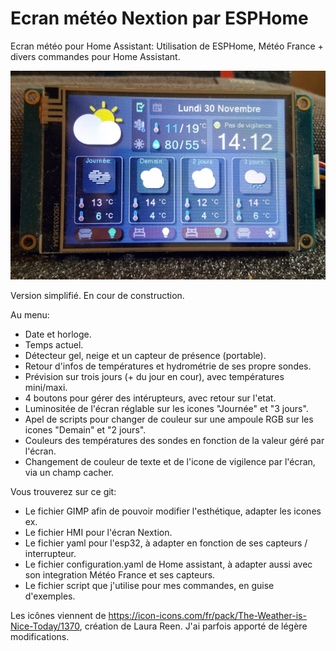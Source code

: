 # Ecran météo Nextion par ESPHome
Ecran météo pour Home Assistant: Utilisation de ESPHome, Météo France + divers commandes pour Home Assistant.

![](/20201123_122256.jpg)

Version simplifié. En cour de construction.

Au menu:
- Date et horloge.
- Temps actuel.
- Détecteur gel, neige et un capteur de présence (portable).
- Retour d'infos de températures et hydrométrie de ses propre sondes.
- Prévision sur trois jours (+ du jour en cour), avec températures mini/maxi.
- 4 boutons pour gérer des intérupteurs, avec retour sur l'etat.
- Luminositée de l'écran réglable sur les icones "Journée" et "3 jours".
- Apel de scripts pour changer de couleur sur une ampoule RGB sur les icones "Demain" et "2 jours".
- Couleurs des températures des sondes en fonction de la valeur géré par l'écran.
- Changement de couleur de texte et de l'icone de vigilence par l'écran, via un champ cacher.

Vous trouverez sur ce git:
- Le fichier GIMP afin de pouvoir modifier l'esthétique, adapter les icones ex.
- Le fichier HMI pour l'écran Nextion.
- Le fichier yaml pour l'esp32, à adapter en fonction de ses capteurs / interrupteur.
- Le fichier configuration.yaml de Home assistant, à adapter aussi avec son integration Météo France et ses capteurs.
- Le fichier script que j'utilise pour mes commandes, en guise d'exemples.

Les icônes viennent de https://icon-icons.com/fr/pack/The-Weather-is-Nice-Today/1370, création de Laura Reen. J'ai parfois apporté de légère modifications.
